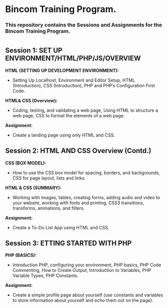 # Bincom Training Program.
### **This repository contains the Sessions and Assignments for the Bincom Training Program.**
#

## Session 1: SET UP ENVIRONMENT/HTML/PHP/JS/OVERVIEW
**HTML (SETTING UP DEVELOPMENT ENVIRONMENT):**
- Setting Up Localhost, Environment and Editor Setup, HTML (Introduction), CSS (Introduction), PHP and PHP’s Configuration First Code.

**HTML& CSS (Overview):**
- Coding, testing, and validating a web page, Using HTML to structure a web page, CSS to format the elements of a web page.

**Assignment:**
- Create a landing page using only HTML and CSS.


## Session 2: HTML AND CSS Overview (Contd.)
**CSS (BOX MODEL):**
- How to use the CSS box model for spacing, borders, and backgrounds, CSS for page layout, lists and links.

**HTML & CSS (SUMMARY):**
- Working with images, tables, creating forms, adding audio and video to your website, working with fonts and printing, CSS3 transitions, transforms, animations, and filters.

**Assignment:**
- Create a To-Do List App using HTML and CSS.


## Session 3: ETTING STARTED WITH PHP 
**PHP (BASICS):**
- Introduction PHP, configuring your environment, PHP basics, PHP Code Commenting, How to Create Output, Introduction to Variables, PHP Variable Types, PHP Constants.

**Assignment:**
- Create a simple profile page about yourself (use constants and variables to store information about yourself and echo them out on the page).


